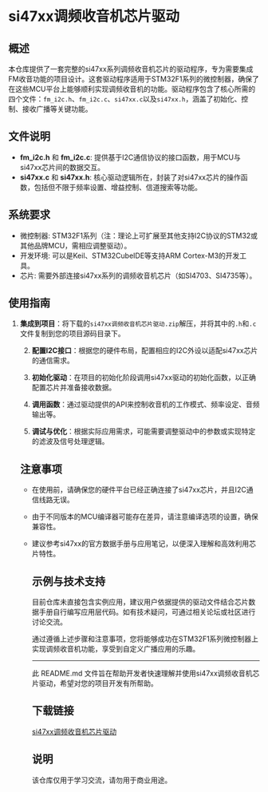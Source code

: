 # si47xx调频收音机芯片驱动

## 概述

本仓库提供了一套完整的si47xx系列调频收音机芯片的驱动程序，专为需要集成FM收音功能的项目设计。这套驱动程序适用于STM32F1系列的微控制器，确保了在这些MCU平台上能够顺利实现调频收音机的功能。驱动程序包含了核心所需的四个文件：`fm_i2c.h`、`fm_i2c.c`、`si47xx.c`以及`si47xx.h`，涵盖了初始化、控制、接收广播等关键功能。

## 文件说明

- **fm_i2c.h** 和 **fm_i2c.c**: 提供基于I2C通信协议的接口函数，用于MCU与si47xx芯片间的数据交互。
- **si47xx.c** 和 **si47xx.h**: 核心驱动逻辑所在，封装了对si47xx芯片的操作函数，包括但不限于频率设置、增益控制、信道搜索等功能。

## 系统要求

- 微控制器: STM32F1系列（注：理论上可扩展至其他支持I2C协议的STM32或其他品牌MCU，需相应调整驱动）。
- 开发环境: 可以是Keil、STM32CubeIDE等支持ARM Cortex-M3的开发工具。
- 芯片: 需要外部连接si47xx系列的调频收音机芯片（如SI4703、SI4735等）。

## 使用指南

1. **集成到项目**：将下载的`si47xx调频收音机芯片驱动.zip`解压，并将其中的`.h`和`.c`文件复制到您的项目源码目录下。

   2. **配置I2C接口**：根据您的硬件布局，配置相应的I2C外设以适配si47xx芯片的通信需求。

   3. **初始化驱动**：在项目的初始化阶段调用si47xx驱动的初始化函数，以正确配置芯片并准备接收数据。

   4. **调用函数**：通过驱动提供的API来控制收音机的工作模式、频率设定、音频输出等。

   5. **调试与优化**：根据实际应用需求，可能需要调整驱动中的参数或实现特定的滤波及信号处理逻辑。

   ## 注意事项

   - 在使用前，请确保您的硬件平台已经正确连接了si47xx芯片，并且I2C通信线路无误。
   - 由于不同版本的MCU编译器可能存在差异，请注意编译选项的设置，确保兼容性。
   - 建议参考si47xx的官方数据手册与应用笔记，以便深入理解和高效利用芯片特性。

     ## 示例与技术支持

     目前仓库未直接包含实例应用，建议用户依据提供的驱动文件结合芯片数据手册自行编写应用层代码。如有技术疑问，可通过相关论坛或社区进行讨论交流。

     通过遵循上述步骤和注意事项，您将能够成功在STM32F1系列微控制器上实现调频收音机功能，享受到自定义广播应用的乐趣。

     ---

     此 README.md 文件旨在帮助开发者快速理解并使用si47xx调频收音机芯片驱动，希望对您的项目开发有所帮助。

     ## 下载链接
     [si47xx调频收音机芯片驱动](https://pan.quark.cn/s/a2956bd2178e)

     ## 说明

     该仓库仅用于学习交流，请勿用于商业用途。
